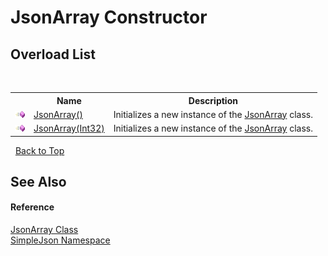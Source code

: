 # JsonArray Constructor 
 


## Overload List
&nbsp;<table><tr><th></th><th>Name</th><th>Description</th></tr><tr><td>![Public method](media/pubmethod.gif "Public method")</td><td><a href="f8740ad5-0fef-feb2-6a02-09d91ae89fd3">JsonArray()</a></td><td>
Initializes a new instance of the <a href="0ed81e4a-d11b-9171-a0dd-a19663e2c077">JsonArray</a> class.</td></tr><tr><td>![Public method](media/pubmethod.gif "Public method")</td><td><a href="0d6055f5-ce32-c76c-0780-4d5e97fe38d5">JsonArray(Int32)</a></td><td>
Initializes a new instance of the <a href="0ed81e4a-d11b-9171-a0dd-a19663e2c077">JsonArray</a> class.</td></tr></table>&nbsp;
<a href="#jsonarray-constructor">Back to Top</a>

## See Also


#### Reference
<a href="0ed81e4a-d11b-9171-a0dd-a19663e2c077">JsonArray Class</a><br /><a href="ea63a809-e4a6-ba19-c147-e5c6fb6b1f81">SimpleJson Namespace</a><br />